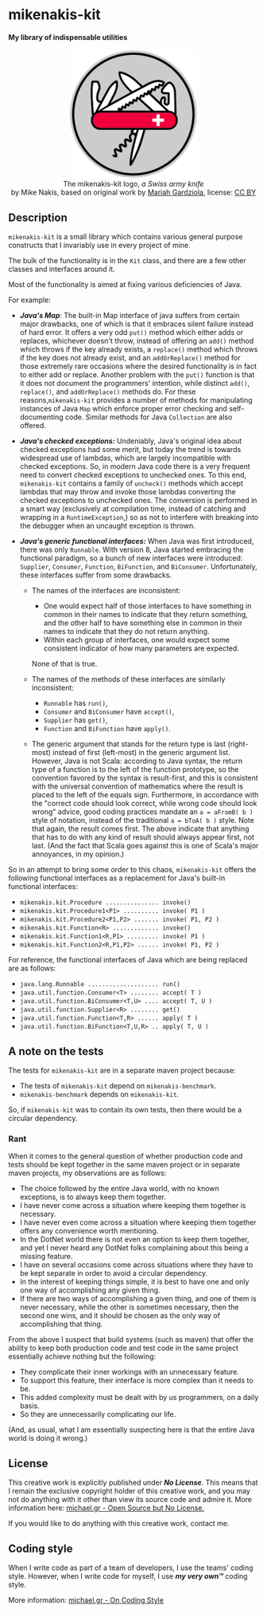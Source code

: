 # mikenakis-kit

#### My library of indispensable utilities

<p align="center">
<img title="mikenakis-kit logo" src="mikenakis-kit.svg" width="256"/><br/>
The mikenakis-kit logo, <i>a Swiss army knife</i><br/>
by Mike Nakis, based on original work by <a href="https://thenounproject.com/term/multi-tool/1641155/">Mariah Gardziola</a>, license: <a href="https://creativecommons.org/licenses/by/3.0/us/">CC BY</a><br/>
</p>

## Description

`mikenakis-kit` is a small library which contains various general purpose constructs that I invariably use in every project of mine.

The bulk of the functionality is in the `Kit` class, and there are a few other classes and interfaces around it.

Most of the functionality is aimed at fixing various deficiencies of Java.

For example:

- ***Java's Map***: The built-in Map interface of java suffers from certain major drawbacks, one of which is that it embraces silent failure instead of hard error. It offers a very
  odd `put()` method which either adds or replaces, whichever doesn't throw, instead of offering an `add()` method which throws if the key already exists, a `replace()` method
  which throws if the key does not already exist, and an `addOrReplace()` method for those extremely rare occasions where the desired functionality is in fact to either add or
  replace. Another problem with the `put()` function is that it does not document the programmers' intention, while distinct `add()`, `replace()`, and
  `addOrReplace()` methods do. For these reasons,`mikenakis-kit` provides a number of methods for manipulating instances of Java `Map` which enforce proper error checking and
  self-documenting code. Similar methods for Java `Collection` are also offered.

- ***Java's checked exceptions:*** Undeniably, Java's original idea about checked exceptions had some merit, but today the trend is towards widespread use of lambdas, which are
  largely incompatible with checked exceptions. So, in modern Java code there is a very frequent need to convert checked exceptions to unchecked ones. To this end, `mikenakis-kit`
  contains a family of `uncheck()` methods which accept lambdas that may throw and invoke those lambdas converting the checked exceptions to unchecked ones. The conversion is
  performed in a smart way
  (exclusively at compilation time, instead of catching and wrapping in a `RuntimeException`,)
  so as not to interfere with breaking into the debugger when an uncaught exception is thrown.

- ***Java's generic functional interfaces:*** When Java was first introduced, there was only `Runnable`. With version 8, Java started embracing the functional paradigm, so a bunch
  of new interfaces were introduced: `Supplier`, `Consumer`,
  `Function`, `BiFunction`, and `BiConsumer`. Unfortunately, these interfaces suffer from some drawbacks.
    - The names of the interfaces are inconsistent:
        - One would expect half of those interfaces to have something in common in their names to indicate that they return something, and the other half to have something else in
          common in their names to indicate that they do not return anything.
        - Within each group of interfaces, one would expect some consistent indicator of how many parameters are expected.

      None of that is true.
    - The names of the methods of these interfaces are similarly inconsistent:
        - `Runnable` has `run()`,
        - `Consumer` and `BiConsumer` have `accept()`,
        - `Supplier` has `get()`,
        - `Function` and `BiFunction` have `apply()`.
    - The generic argument that stands for the return type is last (right-most) instead of first (left-most) in the generic argument list. However, Java is not Scala: according to
      Java syntax, the return type of a function is to the left of the function prototype, so the convention favored by the syntax is result-first, and this is consistent with the
      universal convention of mathematics where the result is placed to the left of the equals sign. Furthermore, in accordance with the "correct code should look correct, while
      wrong code should look wrong" advice, good coding practices mandate an `a = aFromB( b )` style of notation, instead of the traditional `a = bToA( b )`
      style. Note that again, the result comes first. The above indicate that anything that has to do with any kind of result should always appear first, not last.
      (And the fact that Scala goes against this is one of Scala's major annoyances, in my opinion.)

So in an attempt to bring some order to this chaos, `mikenakis-kit` offers the following functional interfaces as a replacement for Java's built-in functional interfaces:

- `mikenakis.kit.Procedure ............... invoke()`
- `mikenakis.kit.Procedure1<P1> .......... invoke( P1 )`
- `mikenakis.kit.Procedure2<P1,P2> ....... invoke( P1, P2 )`
- `mikenakis.kit.Function<R> ............. invoke()`
- `mikenakis.kit.Function1<R,P1> ......... invoke( P1 )`
- `mikenakis.kit.Function2<R,P1,P2> ...... invoke( P1, P2 )`

For reference, the functional interfaces of Java which are being replaced are as follows:

- `java.lang.Runnable .................... run()`
- `java.util.function.Consumer<T> ........ accept( T )`
- `java.util.function.BiConsumer<T,U> .... accept( T, U )`
- `java.util.function.Supplier<R> ........ get()`
- `java.util.function.Function<T,R> ...... apply( T )`
- `java.util.function.BiFunction<T,U,R> .. apply( T, U )`

## A note on the tests

The tests for `mikenakis-kit` are in a separate maven project because:

- The tests of `mikenakis-kit` depend on `mikenakis-benchmark`.
- `mikenakis-benchmark` depends on `mikenakis-kit`.

So, if `mikenakis-kit` was to contain its own tests, then there would be a circular dependency.
            
### Rant

When it comes to the general question of whether production code and tests should be kept together in the same maven project or in separate maven projects, my observations are as follows:

- The choice followed by the entire Java world, with no known exceptions, is to always keep them together.
- I have never come across a situation where keeping them together is necessary.
- I have never even come across a situation where keeping them together offers any convenience worth mentioning.
- In the DotNet world there is not even an option to keep them together, and yet I never heard any DotNet folks complaining about this being a missing feature.  
- I have on several occasions come across situations where they have to be kept separate in order to avoid a circular dependency.
- In the interest of keeping things simple, it is best to have one and only one way of accomplishing any given thing.
- If there are two ways of accomplishing a given thing, and one of them is never necessary, while the other is sometimes necessary, then the second one wins, and it should be chosen as the only way of accomplishing that thing.

From the above I suspect that build systems (such as maven) that offer the ability to keep both production code and test code in the same project essentially achieve nothing but the following:

- They complicate their inner workings with an unnecessary feature.
- To support this feature, their interface is more complex than it needs to be.
- This added complexity must be dealt with by us programmers, on a daily basis.
- So they are unnecessarily complicating our life.

(And, as usual, what I am essentially suspecting here is that the entire Java world is doing it wrong.)

## License

This creative work is explicitly published under ***No License***. 
This means that I remain the exclusive copyright holder of this creative work, 
and you may not do anything with it other than view its source code and admire it. 
More information here: [michael.gr - Open Source but No License.](https://blog.michael.gr/2018/04/open-source-but-no-license.html)

If you would like to do anything with this creative work, contact me.

## Coding style

When I write code as part of a team of developers, I use the teams' coding style. However, when I write code for myself, I use _**my very own™**_ coding style.

More information: [michael.gr - On Coding Style](https://blog.michael.gr/2018/04/on-coding-style.html)
